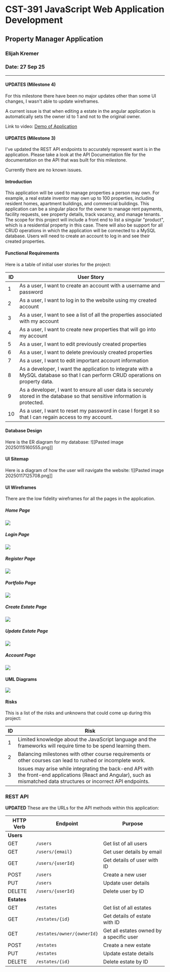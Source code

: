 
# CST-391 JavaScript Web Application Development

## Property Manager Application
### Elijah Kremer
### Date: 27 Sep 25
---

#### UPDATES (Milestone 4)
For this milestone there have been no major updates other than some UI changes, I wasn't able to update wireframes.  

A current issue is that when editing a estate in the angular application is automatically sets the owner id to 1 and not to the original owner.

Link to video: [Demo of Application](https://youtu.be/a8EnKKYXsX8)

#### UPDATES (Milestone 3)

I've updated the REST API endpoints to accurately represent want is in the application. Please take a look at the API Documentation file for the documentation on the API that was built for this milestone.

Currently there are no known issues. 
#### Introduction
This application will be used to manage properties a person may own. For example, a real estate inventor may own up to 100 properties, including resident homes, apartment buildings, and commercial buildings. This application can be a singular place for the owner to manage rent payments, facility requests, see property details, track vacancy, and manage tenants. The scope for this project will include a front end to list a singular "product", which is a residential property in this case. There will also be support for all CRUD operations in which the application will be connected to a MySQL database. Users will need to create an account to log in and see their created properties.
#### Functional Requirements
Here is a table of initial user stories for the project:

| **ID** | **User Story**                                                                                                                    |
| ------ | --------------------------------------------------------------------------------------------------------------------------------- |
| 1      | As a user, I want to create an account with a username and password                                                               |
| 2      | As a user, I want to log in to the website using my created account                                                               |
| 3      | As a user, I want to see a list of all the properties associated with my account                                                  |
| 4      | As a user, I want to create new properties that will go into my account                                                           |
| 5      | As a user, I want to edit previously created properties                                                                           |
| 6      | As a user, I want to delete previously created properties                                                                         |
| 7      | As a user, I want to edit important account information                                                                           |
| 8      | As a developer, I want the application to integrate with a MySQL database so that I can perform CRUD operations on property data. |
| 9      | As a developer, I want to ensure all user data is securely stored in the database so that sensitive information is protected.     |
| 10     | As a user, I want to reset my password in case I forget it so that I can regain access to my account.                             |

#### Database Design
Here is the ER diagram for my database:
![[Pasted image 20250115160555.png]]

#### UI Sitemap
Here is a diagram of how the user will navigate the website:
![[Pasted image 20250117125708.png]]

#### UI Wireframes
There are the low fidelity wireframes for all the pages in the application.

##### Home Page
![](../../screenshots/Pasted%20image%2020250117114409.png)
##### Login Page
![](../../screenshots/Pasted%20image%2020250117114643.png)
##### Register Page
![](../../screenshots/Pasted%20image%2020250117114733.png)
##### Portfolio Page
![](../../screenshots/Pasted%20image%2020250117114746.png)
##### Create Estate Page
![](../../screenshots/Pasted%20image%2020250117114817.png)
##### Update Estate Page
![](../../screenshots/Pasted%20image%2020250117114843.png)
##### Account Page
![](../../screenshots/Pasted%20image%2020250117114858.png)
#### UML Diagrams
![](../../screenshots/Pasted%20image%2020250117113958.png)


#### Risks
This is a list of the risks and unknowns that could come up during this project:

| ID  | Risk                                                                                                                                                                    |
| --- | ----------------------------------------------------------------------------------------------------------------------------------------------------------------------- |
| 1   | Limited knowledge about the JavaScript language and the frameworks will require time to be spend learning them.                                                         |
| 2   | Balancing milestones with other course requirements or other courses can lead to rushed or incomplete work.                                                             |
| 3   | Issues may arise while integrating the back-end API with the front-end applications (React and Angular), such as mismatched data structures or incorrect API endpoints. |

### REST API
**UPDATED**
These are the URLs for the API methods within this application:

| HTTP Verb   | Endpoint                   | Purpose                                  |
| ----------- | -------------------------- | ---------------------------------------- |
| **Users**   |                            |                                          |
| GET         | `/users`                   | Get list of all users                    |
| GET         | `/users/{email}`           | Get user details by email                |
| GET         | `/users/{userId}`          | Get details of user with ID              |
| POST        | `/users`                   | Create a new user                        |
| PUT         | `/users`                   | Update user details                      |
| DELETE      | `/users/{userId}`          | Delete user by ID                        |
| **Estates** |                            |                                          |
| GET         | `/estates`                 | Get list of all estates                  |
| GET         | `/estates/{id}`            | Get details of estate with ID            |
| GET         | `/estates/owner/{ownerId}` | Get all estates owned by a specific user |
| POST        | `/estates`                 | Create a new estate                      |
| PUT         | `/estates`                 | Update estate details                    |
| DELETE      | `/estates/{id}`            | Delete estate by ID                      |

